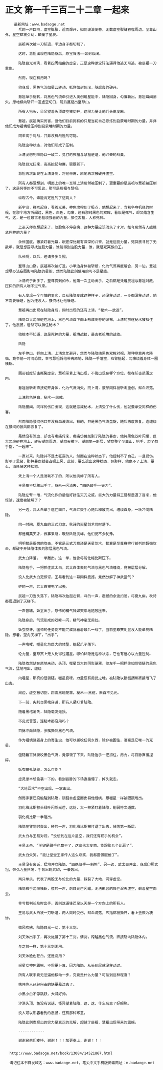 # 正文 第一千三百二十二章 一起来
        最新网址：www.badaoge.net
          乓的一声巨响，虚空膨胀，近而爆开，如同波浪倒卷，无数虚空裂缝吞噬周边，至尊山外，星空都被引动，颠覆了星辰。
      
          辰祖再次被一刀斩退，半边身子都切割了。
      
          这时，慧祖出现在陆隐身后，原宝阵法——如封似闭。
      
          陆隐目光冷冽，看着四周扭曲的虚空，正是这种原宝阵法逼得他逃无可逃，被辰祖一刀重伤。
      
          然而，现在有用吗？
      
          他身后，黑色气流如星云转动，抵住如封似闭，随后轰的破开。
      
          慧祖单手旋转，将黑色气流牵引进入奥创境星能中，陆隐回身，勾廉斩出，慧祖瞬间消失，原地横向斩开一道虚空切口，随后蔓延出至尊山。
      
          所有人抬头，呆呆望着头顶虚空被切开，这股力量让他们头皮发麻。
      
          慧祖，辰祖确实厉害，但他们目前拥有的只是当初自己修炼到启蒙境时期的力量，并非他们成为祖境后压抑到启蒙境时期的力量。
      
          同辈高手对战，并非没有战胜的可能。
      
          陆隐这种状态，对他们形成了压制。
      
          上清没想到陆隐以一敌二，竟打的辰祖与慧祖避退，他兴奋的战栗。
      
          陆隐目光扫来，高高抬起勾廉，狠狠斩下。
      
          慧祖再次出现在上清身侧，将他带离，原地再次被破开虚空。
      
          所有人都没想到，明面上的唯一至尊上清居然被压制了，更重要的是辰祖与慧祖被压制了，这是何等的不可思议，那可是辰祖与慧祖。
      
          纵观古今，谁能肯定胜的了这两人？
      
          新宇宙，禅老起身，看着光幕，神色肃穆到了极点，他想起来了，当初争夺机缘的时候，在那个地方听闻过，黑色，白色，勾廉，还有那纯黑色的双眸，看似是死气，却又蕴含生气，这，是一位最古老祖境强者的力量，那位古祖，人称死神。
      
          上圣天师也想起来了，他脸色不停变换，这种力量应该消失了才对，如今居然有人能继承死神的力量？
      
          永恒国度，银紧盯着光幕，眼底深处藏有深深的兴奋，就是这股力量，死冥族寻找了无数年，就是想要寻找这股力量，谁能得到这股力量，谁，就是死冥族的王。
      
          队长啊，以后，还请多多关照。
      
          至尊山山巅，辰祖再次被打退，小半边身体被斩断，化为气流再度融合，另一边，慧祖想尽办法妄图影响陆隐的星能，然而陆隐此刻使用的可不是星能。
      
          上清终于出手了，至尊赛到如今，他第一次主动出手，之前都是凭着辰祖与慧祖对敌，压抑的所有人喘不过气来。
      
          有人发现一个可怕的事实，自从陆隐变成这种样子，还没移动过，一步都没移动过，他不需要躲避，因为还没人，够资格让他躲避。
      
          慧祖再出出现在陆隐身后，同时出现的还有上清，“秘术——放逐”。
      
          陆隐巨大勾廉砸在地上，黑色气流自下而上形成倒卷的瀑布，上清的放逐秘术被挡住了，他震撼，居然可以挡住秘术？
      
          他根本不知道，这是死神的力量，祖境战技，最古老祖境的战技。
      
          陆隐
      
          左手伸出，抓向上清，上清急忙避开，然而与陆隐纯黑色双眸对视，那种寒意再次降临，竟令他一时间恐慌，幸亏慧祖将他带离原地，陆隐一手落空，右臂抬起，勾廉绕着身体一圈橫斩。
      
          圆形弧度斩击撕裂虚空，慧祖带着上清出现，不管出现在哪个方位，都在斩击范围之内。
      
          慧祖被斩击直接切开身体，化为气流消失，而上清，腹部同样被斩击重创，鲜血洒落。
      
          上清脸色煞白，秘术——惩戒。
      
          陆隐腰间，同样的伤口出现，这就是惩戒秘术，上清受了什么伤，他就要承受同样的伤害。
      
          然而陆隐腰间伤口并没有血液流出，有的，只是黑色气流盘旋，随后再度恢复，连缠绕在腰间的披风都恢复了。
      
          虽然没有流血，却也有疼痛传来，疼痛仿佛加剧了陆隐的暴虐，他纯黑色双眸闪耀，巨大勾廉砸在地上，转头望向周边，望向天梯下，望向第一断层，望向整个至尊山，抬手，勾了勾手指，“一起来”。
      
          一直以来，陆隐并不是太狂妄的人，然而在这种状态下，他控制不了自己，一旦受伤，影响了思绪，那种暴虐就会占据上风，此刻，要么退出这种状态，但那样，他赢不了上清，要么，消耗掉这种状态。
      
          凭上清一个人是消耗不了的，所以他挑衅了所有人。
      
          王易毫不犹豫出手了，身形一闪消失，“四绝散手——天刀”。
      
          陆隐左臂一甩，气流化作的盾恰好挡住天刀之威，巨大的力量将王易都震退了百米，他惊骇，速度被破解了？
      
          另一边，武太白单手遮住面目，气流汇聚手心随后释放而出，缠绕自身，一跃冲向陆隐。
      
          同一时间，夏九幽的三式刀意，秋诗的天星剑术同时落下。
      
          都是精英天才，做事果断，既然陆隐挑衅，他们便不会犹豫。
      
          明明都是很强的攻击，不管是三式刀意还是天星剑术，都算是至尊赛排行前列的超强攻击，却破不开陆隐体表的那层黑色气流。
      
          武太白降落，一拳轰出，这一拳，他曾将羽化梅比斯压下。
      
          陆隐抬手，一把抓住武太白，武太白体表的气流与黑色气流缠绕，竟被层层分解。
      
          没人比武太白更惊讶，王易看到这一幕同样震撼，竟然分解了神武罡气？
      
          砰的一声，武太白被甩了出去。
      
          辰祖一刀当头落下，陆隐再次抬起左臂，乓的一声，震撼的余波扫荡，将夏九幽，秋诗都震退到了天梯下。
      
          一声音啸，妖玄出手，恐怖的精气神如天塌地陷般压来。
      
          陆隐身后，气流形成的双眸一闪，精气神毫无用处。
      
          妖玄咬牙，国师的任务能不能完成就看着最后一战了，当前至尊赛明显没人能单挑陆隐，想着，望向天梯下，“出手”。
      
          一声咆哮，噬星化为巨大的体型，抬起爪子落下。
      
          论力量，至尊赛上无人比得过噬星，哪怕陆隐是这种状态，它也有信心以力量压制。
      
          陆隐依然站在原地未动，头顶，噬星巨大的阴影笼罩，他左手一把抓住如同锁链的黑色气流，猛地甩出，缠绕
      
          向噬星，那真的是锁链，噬星哀嚎，力量没有用武之地，被陆隐以锁链捆绑直接甩飞了出去。
      
          周边，虚空被切割，四面黑暗笼罩，秘术——黑棺，来自不见光。
      
          下一刻，尖刺自黑棺穿透，所有人紧盯着陆隐。
      
          随着黑棺消失，陆隐毫发无损。
      
          不见光苦涩，连秘术都没用吗？
      
          百脉冲向陆隐，张嘴撕咬黑色气流。
      
          作为祖境强者身上的寄生虫，他可以撕咬任何东西，除非被困住，酒豪是它唯一的克星。
      
          但随着百脉撕咬黑色气流，竟停顿了下来，陆隐抬手一把抓住，用力，将百脉直接捏碎。
      
          妖玄瞳孔陡缩，怎么可能？
      
          虚灵原本想偷袭一下的，看到百脉的下场直接懵了，掉头就走。
      
          “大轮回术”不空出现，一掌击出。
      
          然而手掌还没触碰到陆隐，锁链自虚空而出将他缠绕，跟噬星一样被狠狠甩出。
      
          羽化梅比斯额头绿叶闪烁光芒，远处，太一神紧盯着陆隐，削弱符文道数。
      
          羽化梅比斯一拳砸出。
      
          陆隐左臂同时轰出，砰的一声，羽化梅比斯被打退了出去，掉落第一断层。
      
          武太白与王易对视，“没想到在这片星空，我们还有联手的机会”。
      
          王易无奈，“关键是联手也赢不了，这家伙太变态，能跟那几个比肩了”。
      
          武太白失笑，“能让堂堂王家传人这么夸奖，我都要佩服他了”。
      
          王易没有废话，猛地冲向陆隐，“四绝散手——魁熊”，另一边，武太白冲出，身后印照武祖，恢弘力量扫荡，手背出现武印，一拳轰出。
      
          两只拳头，代表了两股无与伦比的力量，踩裂了大地，洞穿虚空。
      
          陆隐右手勾廉橫斩，兹的一声，刺目光芒闪耀，无法形容的锋芒泯灭虚空，朝着星空而去。
      
          幸亏裁判长及时出手，否则这道锋芒足以灭掉一个方向上的所有人。
      
          王易与武太白被一刀斩退，两人同时受伤，鲜血滴落，五指都被撕开，看上去颇为凄惨。
      
          微风吹拂，陆隐目光一动，第十三剑。
      
          刘天沐出手了，再次施展了第十三剑，情剑，跨越黑色气流，直接斩向陆隐体内。
      
          与之前一样，第十三剑无用。
      
          刘天沐脸色苍白，还是没用？
      
          采星女神色震撼，不需要卜算，因为陆隐，从头到尾就没移动过。
      
          所有人联手竟无法逼他移动一步，究竟是什么力量？可怕到这种程度？
      
          枯伟等人已经兴奋的快要晕过去了。
      
          小黑小白不停跳跃，大喊好帅。
      
          汐淇头顶，鱼没有说话，怪异望着陆隐，这，这，什么玩意？好眼熟。
      
          没人可以形容看到的震撼，还有那种寒意。
      
          陆隐此刻表现出的实力是真正的无解，超越了辰祖，慧祖出现带来的震撼。
      
          ------------
      
          谢谢兄弟们支持，谢谢！！！加更奉上，谢谢！！！
      
      
      http://www.badaoge.net/book/13084/14521867.html
      
      请记住本书首发域名：www.badaoge.net。笔尖中文手机版阅读网址：m.badaoge.net